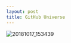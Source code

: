 ```yaml
---
layout: post
title: GitHub Universe
---
```


![20181017_153439](https://user-images.githubusercontent.com/9797/47235036-6a353c00-d39d-11e8-8d8e-5fc5a5a2c6c7.jpg)
